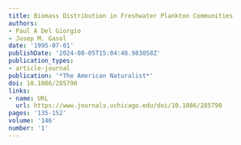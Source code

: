 ```yaml
---
title: Biomass Distribution in Freshwater Plankton Communities
authors:
- Paul A Del Giorgio
- Josep M. Gasol
date: '1995-07-01'
publishDate: '2024-08-05T15:04:48.983058Z'
publication_types:
- article-journal
publication: '*The American Naturalist*'
doi: 10.1086/285790
links:
- name: URL
  url: https://www.journals.uchicago.edu/doi/10.1086/285790
pages: '135-152'
volume: '146'
number: '1'
---
```

